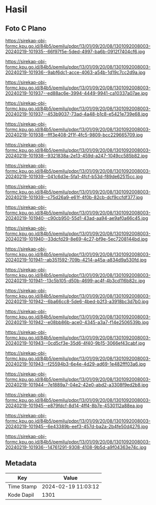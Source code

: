 # Hasil

## Foto C Plano

https://sirekap-obj-formc.kpu.go.id/84b5/pemilu/pdpr/13/01/09/20/08/1301092008003-20240219-101935--66f97f5e-5ded-4997-ba6b-0912f7404cf6.jpg

https://sirekap-obj-formc.kpu.go.id/84b5/pemilu/pdpr/13/01/09/20/08/1301092008003-20240219-101936--9abf6dc1-acce-4063-a54b-1d19c7cc2d9a.jpg

https://sirekap-obj-formc.kpu.go.id/84b5/pemilu/pdpr/13/01/09/20/08/1301092008003-20240219-101937--ed88ac6e-3994-4449-9941-ca10337a07ae.jpg

https://sirekap-obj-formc.kpu.go.id/84b5/pemilu/pdpr/13/01/09/20/08/1301092008003-20240219-101937--453b9037-73ad-4a48-b1c8-e5421e739e68.jpg

https://sirekap-obj-formc.kpu.go.id/84b5/pemilu/pdpr/13/01/09/20/08/1301092008003-20240219-101938--fff3e408-2f1f-4fc5-9809-bcc229665709.jpg

https://sirekap-obj-formc.kpu.go.id/84b5/pemilu/pdpr/13/01/09/20/08/1301092008003-20240219-101938--9321838a-2e13-459d-a247-1049cc585b82.jpg

https://sirekap-obj-formc.kpu.go.id/84b5/pemilu/pdpr/13/01/09/20/08/1301092008003-20240219-101939--041c6d3e-5fa1-4fcf-b53d-f89de62515cc.jpg

https://sirekap-obj-formc.kpu.go.id/84b5/pemilu/pdpr/13/01/09/20/08/1301092008003-20240219-101939--c75d26a9-e61f-4f0b-82cb-dcf9ccfdf377.jpg

https://sirekap-obj-formc.kpu.go.id/84b5/pemilu/pdpr/13/01/09/20/08/1301092008003-20240219-101940--c90cb950-55d1-43ad-aa94-ae9af0a66c45.jpg

https://sirekap-obj-formc.kpu.go.id/84b5/pemilu/pdpr/13/01/09/20/08/1301092008003-20240219-101940--33dcfd29-8e69-4c27-bf9e-5ec7208144bd.jpg

https://sirekap-obj-formc.kpu.go.id/84b5/pemilu/pdpr/13/01/09/20/08/1301092008003-20240219-101941--ab351592-709b-4214-a45a-a834d9a530fd.jpg

https://sirekap-obj-formc.kpu.go.id/84b5/pemilu/pdpr/13/01/09/20/08/1301092008003-20240219-101941--13c5b105-d50b-4699-ac4f-4b3cd116b82c.jpg

https://sirekap-obj-formc.kpu.go.id/84b5/pemilu/pdpr/13/01/09/20/08/1301092008003-20240219-101942--6ba66cc8-5de6-4bed-b2f3-a3918bc3d7b0.jpg

https://sirekap-obj-formc.kpu.go.id/84b5/pemilu/pdpr/13/01/09/20/08/1301092008003-20240219-101942--e08bb86b-ace0-4345-a3a7-f14e2506539b.jpg

https://sirekap-obj-formc.kpu.go.id/84b5/pemilu/pdpr/13/01/09/20/08/1301092008003-20240219-101943--0cd5cf3e-35d6-4f40-9b15-3066ef43cabf.jpg

https://sirekap-obj-formc.kpu.go.id/84b5/pemilu/pdpr/13/01/09/20/08/1301092008003-20240219-101943--f25594b3-6e4e-4d29-ad69-1e482fff03a6.jpg

https://sirekap-obj-formc.kpu.go.id/84b5/pemilu/pdpr/13/01/09/20/08/1301092008003-20240219-101944--7e1889a7-04e2-42e0-abd2-a3308f9ed2b8.jpg

https://sirekap-obj-formc.kpu.go.id/84b5/pemilu/pdpr/13/01/09/20/08/1301092008003-20240219-101945--e879fdcf-8d14-4ff4-8b7e-4530112a88ea.jpg

https://sirekap-obj-formc.kpu.go.id/84b5/pemilu/pdpr/13/01/09/20/08/1301092008003-20240219-101945--6e43389b-eef3-457d-ba2a-2b4fe50d4276.jpg

https://sirekap-obj-formc.kpu.go.id/84b5/pemilu/pdpr/13/01/09/20/08/1301092008003-20240219-101936--14761291-9308-4108-9b5d-a9f04363e74c.jpg


## Metadata

| Key        | Value               |
| ---------- | ------------------- |
| Time Stamp | 2024-02-19 11:03:12 |
| Kode Dapil | 1301                |



